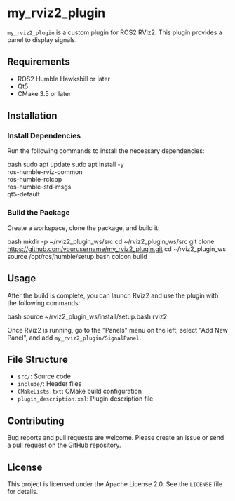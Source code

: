 # my_rviz2_plugin

`my_rviz2_plugin` is a custom plugin for ROS2 RViz2. This plugin provides a panel to display signals.

## Requirements

- ROS2 Humble Hawksbill or later
- Qt5
- CMake 3.5 or later

## Installation

### Install Dependencies

Run the following commands to install the necessary dependencies:


bash
sudo apt update
sudo apt install -y \
ros-humble-rviz-common \
ros-humble-rclcpp \
ros-humble-std-msgs \
qt5-default



### Build the Package

Create a workspace, clone the package, and build it:

bash
mkdir -p ~/rviz2_plugin_ws/src
cd ~/rviz2_plugin_ws/src
git clone https://github.com/yourusername/my_rviz2_plugin.git
cd ~/rviz2_plugin_ws
source /opt/ros/humble/setup.bash
colcon build



## Usage

After the build is complete, you can launch RViz2 and use the plugin with the following commands:

bash
source ~/rviz2_plugin_ws/install/setup.bash
rviz2



Once RViz2 is running, go to the "Panels" menu on the left, select "Add New Panel", and add `my_rviz2_plugin/SignalPanel`.

## File Structure

- `src/`: Source code
- `include/`: Header files
- `CMakeLists.txt`: CMake build configuration
- `plugin_description.xml`: Plugin description file

## Contributing

Bug reports and pull requests are welcome. Please create an issue or send a pull request on the GitHub repository.

## License

This project is licensed under the Apache License 2.0. See the `LICENSE` file for details.
